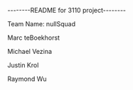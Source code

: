 --------README for 3110 project--------

Team Name: nullSquad

Marc teBoekhorst

Michael Vezina

Justin Krol

Raymond Wu



